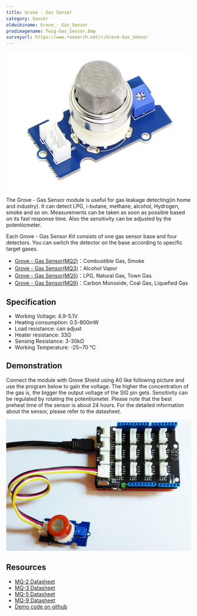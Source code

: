 ```yaml
---
title: Grove - Gas Sensor
category: Sensor
oldwikiname: Grove_-_Gas_Sensor
prodimagename: Twig-Gas_Sensor.bmp
surveyurl: https://www.research.net/r/Grove-Gas_Sensor
---
```


![](assets/Grove-Gas_Sensor/img/Twig-Gas_Sensor.bmp)

The Grove - Gas Sensor module is useful for gas leakage detecting(in home and industry). It can detect LPG, i-butane, methane, alcohol, Hydrogen, smoke and so on. Measurements can be taken as soon as possible based on its fast response time. Also the sensitivity can be adjusted by the potentiometer.

Each Grove - Gas Sensor Kit consists of one gas sensor base and four detectors. You can switch the detector on the base according to specific target gases.

-   [Grove - Gas Sensor(MQ2)](/Grove-Gas_Sensor-MQ2)：Combustible Gas, Smoke
-   [Grove - Gas Sensor(MQ3)](/Grove-Gas_Sensor-MQ3)：Alcohol Vapor
-   [Grove - Gas Sensor(MQ5)](/Grove-Gas_Sensor-MQ5)：LPG, Natural Gas, Town Gas
-   [Grove - Gas Sensor(MQ9)](/Grove-Gas_Sensor-MQ9)：Carbon Monoxide, Coal Gas, Liquefied Gas

Specification
-------------

-   Working Voltage: 4.9-5.1V
-   Heating consumption: 0.5-800mW
-   Load resistance: can adjust
-   Heater resistance: 33Ω
-   Sensing Resistance: 3-30kΩ
-   Working Temperature: -25~70 ℃

Demonstration
-------------

Connect the module with Grove Shield using A0 like following picture and use the program below to gain the voltage. The higher the concentration of the gas is, the bigger the output voltage of the SIG pin gets. Sensitivity can be regulated by rotating the potentiometer. Please note that the best preheat time of the sensor is about 24 hours. For the detailed information about the sensor, please refer to the datasheet.

![](assets/Grove-Gas_Sensor/img/Read_Gas_Sensor_data.jpg)

Resources
---------

-   [MQ-2 Datasheet](assets/Grove-Gas_Sensor/res/MQ-2.pdf)
-   [MQ-3 Datasheet](assets/Grove-Gas_Sensor/res/MQ-3.pdf)
-   [MQ-5 Datasheet](assets/Grove-Gas_Sensor/res/MQ-5.pdf)
-   [MQ-9 Datasheet](assets/Grove-Gas_Sensor/res/MQ-9.pdf)
-   [Demo code on github](https://github.com/Seeed-Studio/Grove_Gas_Sensor)


<!-- This Markdown file was created from http://www.seeedstudio.com/wiki/Grove_-_Gas_Sensor -->
